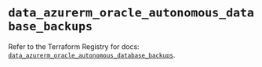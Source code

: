 # `data_azurerm_oracle_autonomous_database_backups`

Refer to the Terraform Registry for docs: [`data_azurerm_oracle_autonomous_database_backups`](https://registry.terraform.io/providers/hashicorp/azurerm/4.45.0/docs/data-sources/oracle_autonomous_database_backups).
